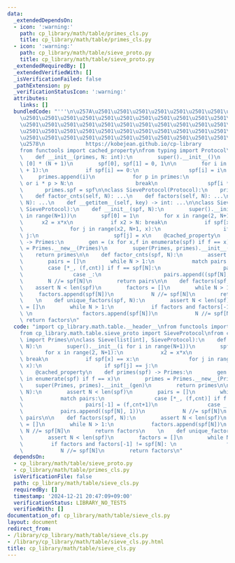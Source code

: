 ```yaml
---
data:
  _extendedDependsOn:
  - icon: ':warning:'
    path: cp_library/math/table/primes_cls.py
    title: cp_library/math/table/primes_cls.py
  - icon: ':warning:'
    path: cp_library/math/table/sieve_proto.py
    title: cp_library/math/table/sieve_proto.py
  _extendedRequiredBy: []
  _extendedVerifiedWith: []
  _isVerificationFailed: false
  _pathExtension: py
  _verificationStatusIcon: ':warning:'
  attributes:
    links: []
  bundledCode: "'''\n\u257A\u2501\u2501\u2501\u2501\u2501\u2501\u2501\u2501\u2501\u2501\
    \u2501\u2501\u2501\u2501\u2501\u2501\u2501\u2501\u2501\u2501\u2501\u2501\u2501\
    \u2501\u2501\u2501\u2501\u2501\u2501\u2501\u2501\u2501\u2501\u2501\u2501\u2501\
    \u2501\u2501\u2501\u2501\u2501\u2501\u2501\u2501\u2501\u2501\u2501\u2501\u2501\
    \u2501\u2501\u2501\u2501\u2501\u2501\u2501\u2501\u2501\u2501\u2501\u2501\u2501\
    \u2578\n             https://kobejean.github.io/cp-library               \n'''\n\
    from functools import cached_property\nfrom typing import Protocol\n\nclass Primes(list[int]):\n\
    \    def __init__(primes, N: int):\n        super().__init__()\n        spf =\
    \ [0] * (N + 1)\n        spf[0], spf[1] = 0, 1\n\n        for i in range(2, N\
    \ + 1):\n            if spf[i] == 0:\n                spf[i] = i\n           \
    \     primes.append(i)\n            for p in primes:\n                if p > spf[i]\
    \ or i * p > N:\n                    break\n                spf[i * p] = p\n \
    \       primes.spf = spf\n\nclass SieveProtocol(Protocol):\n    primes: Primes\n\
    \    def factor_cnts(self, N): ...\n    def factors(self, N): ...\n    def unique_factors(self,\
    \ N): ...\n    def __getitem__(self, key) -> int: ...\n\nclass Sieve(list[int],\
    \ SieveProtocol):\n    def __init__(spf, N):\n        super().__init__(i for i\
    \ in range(N+1))\n        spf[0] = 1\n        for x in range(2, N+1):\n      \
    \      x2 = x*x\n            if x2 > N: break\n            if spf[x] == x:\n \
    \               for j in range(x2, N+1, x):\n                    if spf[j] ==\
    \ j:\n                        spf[j] = x\n    @cached_property\n    def primes(spf)\
    \ -> Primes:\n        gen = (x for x,f in enumerate(spf) if f == x)\n        primes\
    \ = Primes.__new__(Primes)\n        super(Primes, primes).__init__(gen)\n    \
    \    return primes\n\n    def factor_cnts(spf, N):\n        assert N < len(spf)\n\
    \        pairs = []\n        while N > 1:\n            match pairs:\n        \
    \        case [*_, (f,cnt)] if f == spf[N]:\n                    pairs[-1] = (f,cnt+1)\n\
    \                case _:\n                    pairs.append((spf[N], 1))\n    \
    \        N //= spf[N]\n        return pairs\n\n    def factors(spf, N):\n    \
    \    assert N < len(spf)\n        factors = []\n        while N > 1:\n       \
    \     factors.append(spf[N])\n            N //= spf[N]\n        return factors\n\
    \    \n    def unique_factors(spf, N):\n        assert N < len(spf)\n        factors\
    \ = []\n        while N > 1:\n            if factors and factors[-1] != spf[N]:\
    \ \n                factors.append(spf[N])\n            N //= spf[N]\n       \
    \ return factors\n"
  code: "import cp_library.math.table.__header__\nfrom functools import cached_property\n\
    from cp_library.math.table.sieve_proto import SieveProtocol\nfrom cp_library.math.table.primes_cls\
    \ import Primes\n\nclass Sieve(list[int], SieveProtocol):\n    def __init__(spf,\
    \ N):\n        super().__init__(i for i in range(N+1))\n        spf[0] = 1\n \
    \       for x in range(2, N+1):\n            x2 = x*x\n            if x2 > N:\
    \ break\n            if spf[x] == x:\n                for j in range(x2, N+1,\
    \ x):\n                    if spf[j] == j:\n                        spf[j] = x\n\
    \    @cached_property\n    def primes(spf) -> Primes:\n        gen = (x for x,f\
    \ in enumerate(spf) if f == x)\n        primes = Primes.__new__(Primes)\n    \
    \    super(Primes, primes).__init__(gen)\n        return primes\n\n    def factor_cnts(spf,\
    \ N):\n        assert N < len(spf)\n        pairs = []\n        while N > 1:\n\
    \            match pairs:\n                case [*_, (f,cnt)] if f == spf[N]:\n\
    \                    pairs[-1] = (f,cnt+1)\n                case _:\n        \
    \            pairs.append((spf[N], 1))\n            N //= spf[N]\n        return\
    \ pairs\n\n    def factors(spf, N):\n        assert N < len(spf)\n        factors\
    \ = []\n        while N > 1:\n            factors.append(spf[N])\n           \
    \ N //= spf[N]\n        return factors\n    \n    def unique_factors(spf, N):\n\
    \        assert N < len(spf)\n        factors = []\n        while N > 1:\n   \
    \         if factors and factors[-1] != spf[N]: \n                factors.append(spf[N])\n\
    \            N //= spf[N]\n        return factors\n"
  dependsOn:
  - cp_library/math/table/sieve_proto.py
  - cp_library/math/table/primes_cls.py
  isVerificationFile: false
  path: cp_library/math/table/sieve_cls.py
  requiredBy: []
  timestamp: '2024-12-21 20:47:09+09:00'
  verificationStatus: LIBRARY_NO_TESTS
  verifiedWith: []
documentation_of: cp_library/math/table/sieve_cls.py
layout: document
redirect_from:
- /library/cp_library/math/table/sieve_cls.py
- /library/cp_library/math/table/sieve_cls.py.html
title: cp_library/math/table/sieve_cls.py
---
```

